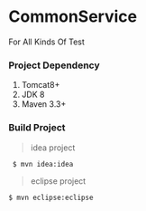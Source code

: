 # CommonService
For All Kinds Of Test
### Project Dependency
1. Tomcat8+
2. JDK 8
3. Maven 3.3+

### Build Project
> idea project

``` $ mvn idea:idea```

> eclipse project

``` $ mvn eclipse:eclipse ```
